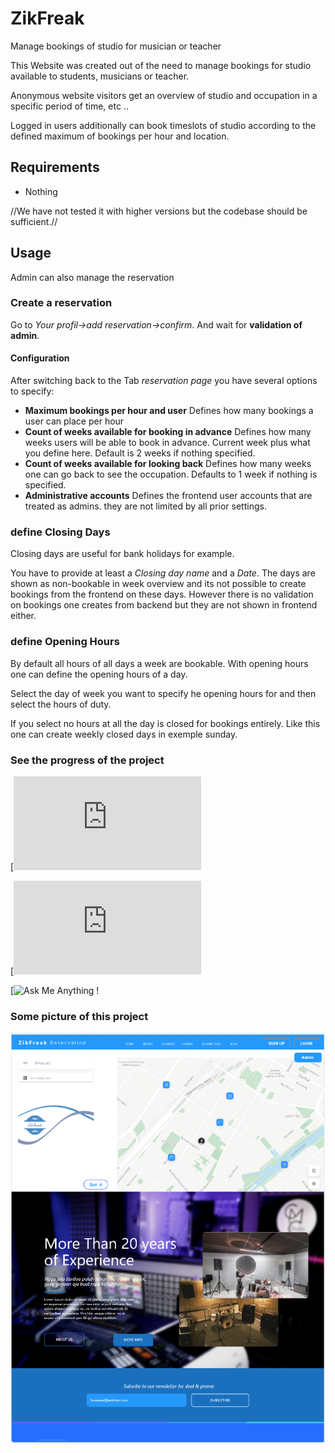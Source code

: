 # ZikFreak

Manage bookings of studio for musician or teacher

This Website was created out of the need to manage bookings for studio available to students, musicians or teacher.

Anonymous website visitors get an overview of studio and occupation in a
specific period of time, etc ..

Logged in users additionally can book timeslots of studio according to the defined
maximum of bookings per hour and location.

## Requirements
* Nothing

//We have not tested it with higher versions but the codebase should be sufficient.//

## Usage
Admin can also manage the reservation

### Create a reservation
Go to *Your profil->add reservation->confirm*.
And wait for **validation of admin**.

#### Configuration
After switching back to the Tab *reservation page* you have several options to specify:

* **Maximum bookings per hour and user**
 Defines how many bookings a user can place per hour
* **Count of weeks available for booking in advance**
 Defines how many weeks users will be able to book in advance.
 Current week plus what you define here. Default is 2 weeks if nothing specified.
* **Count of weeks available for looking back**
 Defines how many weeks one can go back to see the occupation.
 Defaults to 1 week if nothing is specified.
* **Administrative accounts**
 Defines the frontend user accounts that are treated as admins. they are not limited by
 all prior settings.

### define Closing Days
Closing days are useful for bank holidays for example.

You have to provide at least a *Closing day name* and a *Date*. The days are shown
as non-bookable in week overview and its not possible to create bookings from the frontend
on these days. However there is no validation on bookings one creates from backend but they are not
shown in frontend either.

### define Opening Hours
By default all hours of all days a week are bookable. With opening hours one can define
the opening hours of a day.

Select the day of week you want to specify he opening hours for and then select the hours
of duty.

If you select no hours at all the day is closed for bookings entirely. Like this one
 can create weekly closed days in exemple sunday.


### See the progress of the project



[![Website cv.lbesson.qc.to](https://aggads.github.io/Ajax-simple-web-service-request/index.html)


[![Maintenance](https://aggads.github.io/Ajax-simple-web-service-request/index.html)

[![Ask Me Anything !](https://www.linkedin.com/in/samy-aggad-it/)



### Some picture of this project

![Test Image 1](https://github.com/aggads/ZikFreak/blob/master/img/Capture.PNG)